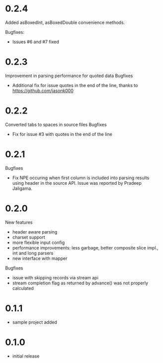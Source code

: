 0.2.4
==========
Added asBoxedInt, asBoxedDouble convenience methods.

Bugfixes:
* Issues #6 and #7 fixed

0.2.3
==========
Improvement in parsing performance for quoted data
Bugfixes
* Additional fix for issue quotes in the end of the line, thanks to https://github.com/jasonk000

0.2.2
==========
Converted tabs to spaces in source files
Bugfixes
* Fix for issue #3 with quotes in the end of the line

0.2.1
==========
Bugfixes
 * Fix NPE occuring when first column is included into parsing results using header in the source API.
   Issue was reported by Pradeep Jaligama.

0.2.0
==========
New features
* header aware parsing
* charset support
* more flexible input config
* performance improvements: less garbage, better composite slice impl., int and long parsers
* new interface with mapper

Bugfixes
* issue with skipping records via stream api
* stream completion flag as returned by advance() was not properly calculated  

0.1.1
==========
* sample project added

0.1.0
==========
* initial release
